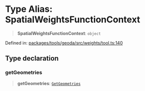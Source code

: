 # Type Alias: SpatialWeightsFunctionContext

> **SpatialWeightsFunctionContext**: `object`

Defined in: [packages/tools/geoda/src/weights/tool.ts:140](https://github.com/geodaopenjs/openassistant/blob/0a6a7e7306d75a25dc968b3117f04cb7bd613bec/packages/tools/geoda/src/weights/tool.ts#L140)

## Type declaration

### getGeometries

> **getGeometries**: [`GetGeometries`](GetGeometries.md)
